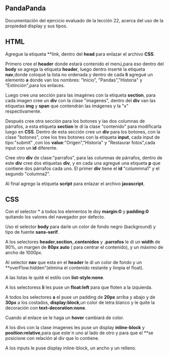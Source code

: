  PandaPanda
 -----------
 Documentación del ejercicio evaluado de la lección 22, acerca del uso de la propiedad display y sus tipos.
 
 HTML
 ------------
 Agregue la etiqueta **link, dentro del **head** para enlazar el archivo **CSS**.
 
 Primero cree el **header** donde estará contenido el menú,para eso dentro del **body** se agrega la etiqueta **header**, luego dentro inserté la etiqueta **nav**,donde coloqué la lista no ordenada y dentro de cada **li** agregué un elemento **a** donde van los nombres: "Inicio", "Pandas","Historia" y "Extinción",para los enlaces.
 
 Luego cree una sección para las imagénes con la etiqueta **section**, para cada imagen cree un **div** con la clase "imagenes", dentro del **div** van las etiquetas **img** y **span** que contendrán las imágenes y la "x" respectivamente.
 
 Después cree otra sección para los botones y las dos columnas de párrafos, a esta etiqueta **section** le di la clase "contenido" para modificarla luego en **CSS**. Dentro de esta sección cree un **div** para los botones, con la clase "botones", cree los tres botones con la etiqueta **input**, cada input de tipo:"submit" ,con los **value**:"Origen","Historia" y "Restaurar fotos",cada input con un **id** diferente.
 
 Cree otro **div** de clase:"parrafos", para las columnas de párrafos, dentro de este **div** cree dos etiquetas **div**, y en cada una agregué una  etiqueta **p** que contiene dos párrafos cada uno. El primer **div** tiene el **id** "colummna1" y el segundo "columna2".
 
 Al final agrego la etiqueta **script** para enlazar el archivo **javascript**.
 
 CSS
 ----
 
 Con el selector * a todos los elementos le doy **margin:0** y **padding:0** quitando los valores del navegador por defecto.
 
 Uso el selector **body** para darle un color de fondo negro (background) y tipo de fuente **sans-serif**.
 
 A los selectores **header**,**section**,**.contenidos** y **.parrafos** le di un **width** de 90%, un margen de **80px auto** ( para centrar el contenido), y un máximo de ancho de 1000px.
 
 Al selector **nav** que esta en el **header** le di un color de fondo y un **overFlow:hidden"(elimina el contenido restante y limpia el float).
 
 A las listas le quité el estilo con **list-style:none**.
 
 A los selectoress **li** les puse un **float:left** para que floten a la izquierda.
 
 A todos los selectores **a** el puse un padding de **20px** arriba y abajo y de **30px** a los costados, **display:block**,un color de letra blanco y le quite la decoración con **text-decoration:none**.
 
 Cuando al enlace se le haga un **hover** cambiará de color.
 
 A los divs con la clase imagenes les puse un display **inline-block** y **position:relative**,para que este´n uno al lado de otro y para que el **se posicione con relación al div que lo contiene.
 
 A los inputs le puse display inline-block, un ancho y un relleno.
 
 
 

